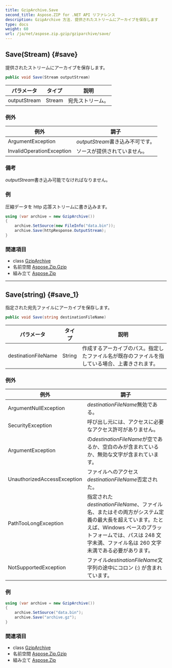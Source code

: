 ```yaml
---
title: GzipArchive.Save
second_title: Aspose.ZIP for .NET API リファレンス
description: GzipArchive 方法. 提供されたストリームにアーカイブを保存します
type: docs
weight: 60
url: /ja/net/aspose.zip.gzip/gziparchive/save/
---
```

## Save(Stream) {#save}

提供されたストリームにアーカイブを保存します。

```csharp
public void Save(Stream outputStream)
```

| パラメータ | タイプ | 説明 |
| --- | --- | --- |
| outputStream | Stream | 宛先ストリーム。 |

### 例外

| 例外 | 調子 |
| --- | --- |
| ArgumentException | *outputStream*書き込み不可です。 |
| InvalidOperationException | ソースが提供されていません。 |

### 備考

*outputStream*書き込み可能でなければなりません。

### 例

圧縮データを http 応答ストリームに書き込みます。

```csharp
using (var archive = new GzipArchive()) 
{
    archive.SetSource(new FileInfo("data.bin"));
    archive.Save(httpResponse.OutputStream);
}
```

### 関連項目

* class [GzipArchive](../)
* 名前空間 [Aspose.Zip.Gzip](../../gziparchive/)
* 組み立て [Aspose.Zip](../../../)

---

## Save(string) {#save_1}

指定された宛先ファイルにアーカイブを保存します。

```csharp
public void Save(string destinationFileName)
```

| パラメータ | タイプ | 説明 |
| --- | --- | --- |
| destinationFileName | String | 作成するアーカイブのパス。指定したファイル名が既存のファイルを指している場合、上書きされます。 |

### 例外

| 例外 | 調子 |
| --- | --- |
| ArgumentNullException | *destinationFileName*無効である。 |
| SecurityException | 呼び出し元には、アクセスに必要なアクセス許可がありません。 |
| ArgumentException | の*destinationFileName*が空であるか、空白のみが含まれているか、無効な文字が含まれています。 |
| UnauthorizedAccessException | ファイルへのアクセス*destinationFileName*否定された。 |
| PathTooLongException | 指定された*destinationFileName*、ファイル名、またはその両方がシステム定義の最大長を超えています。たとえば、Windows ベースのプラットフォームでは、パスは 248 文字未満、ファイル名は 260 文字未満である必要があります。 |
| NotSupportedException | ファイル*destinationFileName*文字列の途中にコロン (:) が含まれています。 |

### 例

```csharp
using (var archive = new GzipArchive())
{
    archive.SetSource("data.bin");
    archive.Save("archive.gz");
}
```

### 関連項目

* class [GzipArchive](../)
* 名前空間 [Aspose.Zip.Gzip](../../gziparchive/)
* 組み立て [Aspose.Zip](../../../)


